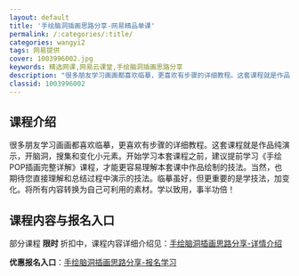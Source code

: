 ```yaml
---
layout: default
title: '手绘脑洞插画思路分享-网易精品单课'
permalink: /:categories/:title/
categories: wangyi2
tags: 网易提供
cover: 1003996002.jpg
keywords: 精选网课,网易云课堂,手绘脑洞插画思路分享
description: "很多朋友学习画画都喜欢临摹，更喜欢有步骤的详细教程。这套课程就是作品纯演示，开脑洞，搜集和变化小元素。开始学习本套课程之前，建议提前学习《手绘POP插画完整详解》课程，才能更容易理解本套课中"
classid: 1003996002
---
```


## 课程介绍

很多朋友学习画画都喜欢临摹，更喜欢有步骤的详细教程。这套课程就是作品纯演示，开脑洞，搜集和变化小元素。开始学习本套课程之前，建议提前学习《手绘POP插画完整详解》课程，才能更容易理解本套课中作品绘制的技法。当然，也期待您直接理解和总结过程中演示的技法。临摹虽好，但更重要的是学技法，加变化。将所有内容转换为自己可利用的素材。学以致用，事半功倍！

## 课程内容与报名入口

部分课程 **限时** 折扣中，课程内容详细介绍见：[手绘脑洞插画思路分享-详情介绍](https://study.163.com/course/introduction/1003996002.htm?share=1&shareId=1025206652&utm_campaign=share&utm_medium=iphoneShare&utm_source=&utm_u=1025206652)

**优惠报名入口**：[手绘脑洞插画思路分享-报名学习](https://study.163.com/course/introduction/1003996002.htm?share=1&shareId=1025206652&utm_campaign=share&utm_medium=iphoneShare&utm_source=&utm_u=1025206652)

